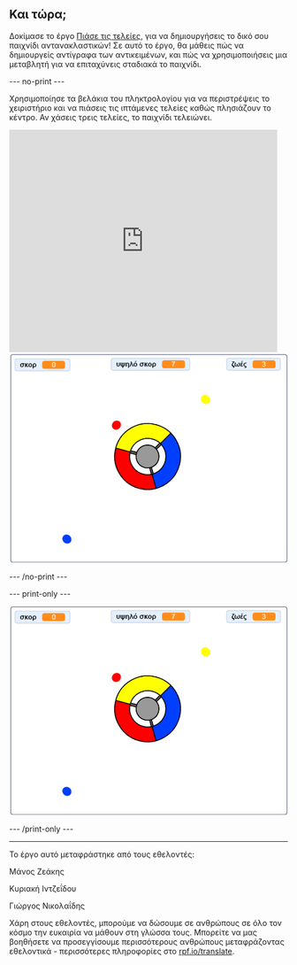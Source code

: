 ## Και τώρα;

Δοκίμασε το έργο [Πιάσε τις τελείες](https://projects.raspberrypi.org/el-GR/projects/catch-the-dots?utm_source=pathway&utm_medium=whatnext&utm_campaign=projects), για να δημιουργήσεις το δικό σου παιχνίδι αντανακλαστικών! Σε αυτό το έργο, θα μάθεις πώς να δημιουργείς αντίγραφα των αντικειμένων, και πώς να χρησιμοποιήσεις μια μεταβλητή για να επιταχύνεις σταδιακά το παιχνίδι.

--- no-print ---

Χρησιμοποίησε τα βελάκια του πληκτρολογίου για να περιστρέψεις το χειριστήριο και να πιάσεις τις ιπτάμενες τελείες καθώς πλησιάζουν το κέντρο. Αν χάσεις τρεις τελείες, το παιχνίδι τελειώνει.

<div class="scratch-preview">
  <iframe allowtransparency="true" width="485" height="402" src="https://scratch.mit.edu/projects/embed/416159787/?autostart=false" frameborder="0" scrolling="no"></iframe>
  <img src="images/dots-final.png">
</div>

--- /no-print ---

--- print-only ---

![Dots screenshot](images/dots-final.png)

--- /print-only ---


***
Το έργο αυτό μεταφράστηκε από τους εθελοντές:

Μάνος Ζεάκης

Κυριακή Ιντζεΐδου

Γιώργος Νικολαΐδης

Χάρη στους εθελοντές, μπορούμε να δώσουμε σε ανθρώπους σε όλο τον κόσμο την ευκαιρία να μάθουν στη γλώσσα τους. Μπορείτε να μας βοηθήσετε να προσεγγίσουμε περισσότερους ανθρώπους μεταφράζοντας εθελοντικά - περισσότερες πληροφορίες στο [rpf.io/translate](https://rpf.io/translate).